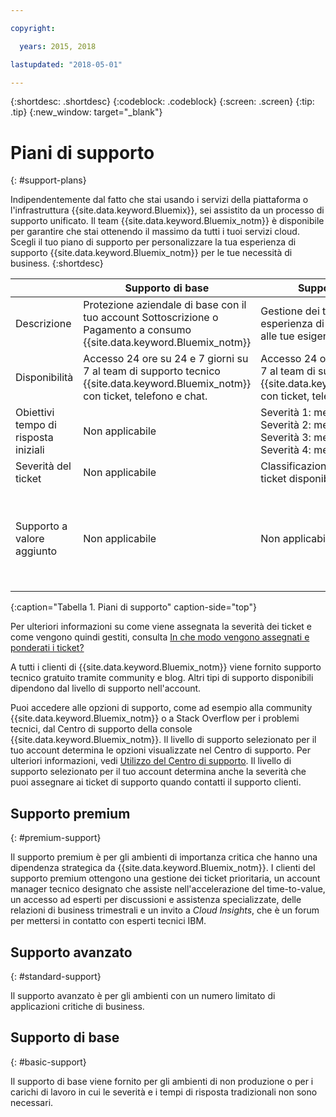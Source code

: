 ```yaml
---

copyright:

  years: 2015, 2018

lastupdated: "2018-05-01"

---
```



{:shortdesc: .shortdesc}
{:codeblock: .codeblock}
{:screen: .screen}
{:tip: .tip}
{:new_window: target="_blank"}

# Piani di supporto
{: #support-plans}

Indipendentemente dal fatto che stai usando i servizi della piattaforma o l'infrastruttura {{site.data.keyword.Bluemix}}, sei assistito da un processo di supporto unificato. Il team {{site.data.keyword.Bluemix_notm}} è disponibile per garantire che stai ottenendo il massimo da tutti i tuoi servizi cloud. Scegli il tuo piano di supporto per personalizzare la tua esperienza di supporto {{site.data.keyword.Bluemix_notm}} per le tue necessità di business.
{:shortdesc}

|  | Supporto di base | Supporto avanzato | Supporto premium |
|-------------|-------------|-------------|-------------|
| Descrizione |	Protezione aziendale di base con il tuo account Sottoscrizione o Pagamento a consumo {{site.data.keyword.Bluemix_notm}} | Gestione dei ticket prioritaria ed esperienza di supporto allineata alle tue esigenze di business | Coinvolgimento del cliente allineata con i tuoi risultati di business per accelerare il time-to-value |
| Disponibilità | Accesso 24 ore su 24 e 7 giorni su 7 al team di supporto tecnico {{site.data.keyword.Bluemix_notm}} con ticket, telefono e chat. | Accesso 24 ore su 24 e 7 giorni su 7 al team di supporto tecnico {{site.data.keyword.Bluemix_notm}} con ticket, telefono e chat. | Accesso 24 ore su 24 e 7 giorni su 7 al team di supporto tecnico {{site.data.keyword.Bluemix_notm}} con ticket, telefono e chat. |
| Obiettivi tempo di risposta iniziali | Non applicabile | Severità 1: meno di 1 ora <br />Severità 2: meno di 2 ore <br />Severità 3: meno di 4 ore <br />Severità 4: meno di 8 ore | Severità 1: meno di 1 ora <br />Severità 2: meno di 90 minuti <br />Severità 3: meno di 2 ore. <br />Severità 4: meno di 4 ore |
| Severità del ticket | Non applicabile | Classificazione della severità del ticket disponibile | Classificazione della severità del ticket disponibile |
| Supporto a valore aggiunto | Non applicabile | Non applicabile | Account manager tecnico assegnato<br /><br />Relazioni di business trimestrali<br /><br />Accesso ad esperti<br /><br />Invito a *Cloud Insights* |
{:caption="Tabella 1. Piani di supporto" caption-side="top"}

Per ulteriori informazioni su come viene assegnata la severità dei ticket e come vengono quindi gestiti, consulta [In che modo vengono assegnati e ponderati i ticket?](/docs/get-support/ticketweight.html)

A tutti i clienti di {{site.data.keyword.Bluemix_notm}} viene fornito supporto tecnico gratuito tramite community e blog. Altri tipi di supporto disponibili dipendono dal livello di supporto nell'account.

Puoi accedere alle opzioni di supporto, come ad esempio alla community {{site.data.keyword.Bluemix_notm}} o a Stack Overflow per i problemi tecnici, dal Centro di supporto della console {{site.data.keyword.Bluemix_notm}}. Il livello di supporto selezionato per il tuo account determina le opzioni visualizzate nel Centro di supporto. Per ulteriori informazioni, vedi [Utilizzo del Centro di supporto](/docs/get-support/howtogetsupport.html#using-avatar). Il livello di supporto selezionato per il tuo account determina anche la severità che puoi assegnare ai ticket di supporto quando contatti il supporto clienti.


## Supporto premium
{: #premium-support}

Il supporto premium è per gli ambienti di importanza critica che hanno una dipendenza strategica da {{site.data.keyword.Bluemix_notm}}. I clienti del supporto premium ottengono una gestione dei ticket prioritaria, un account manager tecnico designato che assiste nell'accelerazione del time-to-value, un accesso ad esperti per discussioni e assistenza specializzate, delle relazioni di business trimestrali e un invito a *Cloud Insights*, che è un forum per mettersi in contatto con esperti tecnici IBM.


## Supporto avanzato
{: #standard-support}

Il supporto avanzato è per gli ambienti con un numero limitato di applicazioni critiche di business.

## Supporto di base
{: #basic-support}

Il supporto di base viene fornito per gli ambienti di non produzione o per i carichi di lavoro in cui le severità e i tempi di risposta tradizionali non sono necessari.
